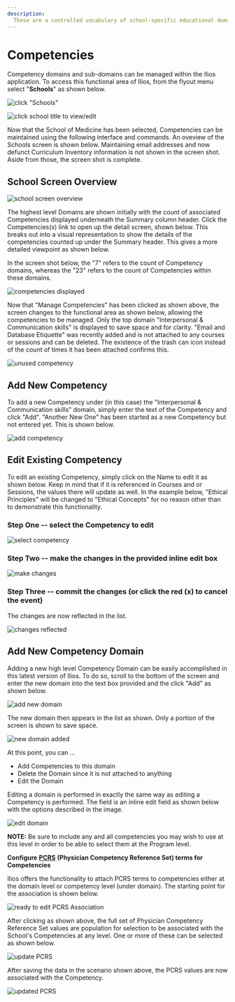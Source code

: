 ```yaml
---
description: 
  These are a controlled vocabulary of school-specific educational domains of knowledge. Competencies may also have sub-domains, and may be mapped to objectives within a curriculum.
---
```


# Competencies

Competency domains and sub-domains can be managed within the Ilios application. To access this functional area of Ilios, from the flyout menu select "**Schools**" as shown below.

![click "Schools"](../images/schools/competencies/click_schools.png)

![click school title to view/edit](../images/schools/competencies/select_school.png)

Now that the School of Medicine has been selected, Competencies can be maintained using the following interface and commands. An oveview of the Schools screen is shown below. Maintaining email addresses and now defunct Curriculum Inventory information is not shown in the screen shot. Aside from those, the screen shot is complete.

## School Screen Overview

![school screen overview](../images/schools/competencies/school_screen_overview.png)

The highest level Domains are shown initially with the count of associated Competencies displayed underneath the Summary column header. Click the Competencies(x) link to open up the detail screen, shown below. This breaks out into a visual representation to show the details of the competencies counted up under the Summary header. This gives a more detailed viewpoint as shown below.

In the screen shot below, the "7" refers to the count of Competency domains, whereas the "23" refers to the count of Competencies within these domains.

![competencies displayed](../images/schools/competencies/competencies_displayed.png)

Now that "Manage Competencies" has been clicked as shown above, the screen changes to the functional area as shown below, allowing the competencies to be managed. Only the top domain "Interpersonal & Communication skills" is displayed to save space and for clarity. "Email and Database Etiquette" was recently added and is not attached to any courses or sessions and can be deleted. The existence of the trash can icon instead of the count of times it has been attached confirms this.

![unused competency](../images/schools/competencies/unused_competency.png)

## Add New Competency

To add a new Competency under (in this case) the "Interpersonal & Communication skills" domain, simply enter the text of the Competency and click "Add". "Another New One" has been started as a new Competency but not entered yet. This is shown below.

![add competency](../images/schools/competencies/add_competency.jpg)

## Edit Existing Competency

To edit an existing Competency, simply click on the Name to edit it as shown below. Keep in mind that if it is referenced in Courses and or Sessions, the values there will update as well. In the example below, "Ethical Principles" will be changed to "Ethical Concepts" for no reason other than to demonstrate this functionality.

### Step One -- select the Competency to edit

![select competency](../images/schools/competencies/select_competency.jpg)

### Step Two -- make the changes in the provided inline edit box

![make changes](../images/schools/competencies/make_changes.jpg)

### Step Three -- commit the changes (or click the red (x) to cancel the event)

The changes are now reflected in the list.

![changes reflected](../images/schools/competencies/changes_reflected.jpg)

## Add New Competency Domain

Adding a new high level Competency Domain can be easily accomplished in this latest version of Ilios. To do so, scroll to the bottom of the screen and enter the new domain into the text box provided and the click "Add" as shown below.

![add new domain](../images/schools/competencies/add_new_domain.jpg)

The new domain then appears in the list as shown. Only a portion of the screen is shown to save space.

![new domain added](../images/schools/competencies/new_domain_added.jpg)

At this point, you can ...

* Add Competencies to this domain
* Delete the Domain since it is not attached to anything
* Edit the Domain

Editing a domain is performed in exactly the same way as editing a Competency is performed. The field is an inline edit field as shown below with the options described in the image.

![edit domain](../images/schools/competencies/edit_domain.jpg)

**NOTE:** Be sure to include any and all competencies you may wish to use at this level in order to be able to select them at the Program level.

**Configure** [**PCRS**](https://www.aamc.org/what-we-do/mission-areas/medical-education/curriculum-inventory/establish-your-ci/physician-competency-reference-set) **(Physician Competency Reference Set) terms for Competencies**

Ilios offers the functionality to attach PCRS terms to competencies either at the domain level or competency level (under domain). The starting point for the association is shown below.

![ready to edit PCRS Association](../images/schools/competencies/edit_PCRS.png)

After clicking as shown above, the full set of Physician Competency Reference Set values are population for selection to be associated with the School's Competencies at any level. One or more of these can be selected as shown below.

![update PCRS](../images/schools/competencies/update_PCRS.png)

After saving the data in the scenario shown above, the PCRS values are now associated with the Competency.

![updated PCRS](../images/schools/competencies/updated_PCRS.png)


